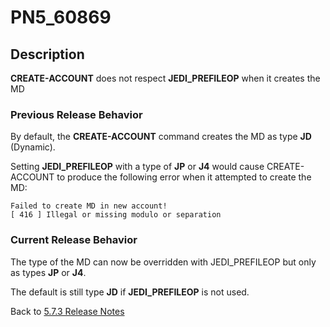 # PN5_60869

<PageHeader />

## Description

**CREATE-ACCOUNT** does not respect **JEDI\_PREFILEOP** when it creates the MD

### Previous Release Behavior

By default, the **CREATE-ACCOUNT** command creates the MD as type **JD** (Dynamic).

Setting **JEDI\_PREFILEOP** with a type of **JP** or **J4** would cause CREATE-ACCOUNT to produce the following error when it attempted to create the MD:

```
Failed to create MD in new account!
[ 416 ] Illegal or missing modulo or separation
```

### Current Release Behavior

The type of the MD can now be overridden with JEDI\_PREFILEOP but only as types **JP** or **J4**.

The default is still type **JD** if **JEDI\_PREFILEOP** is not used.

Back to [5.7.3 Release Notes](./../README.md)

  
<PageFooter />
